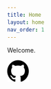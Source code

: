 ```yaml
---
title: Home
layout: home
nav_order: 1
---
```

Welcome.

[![GitHub](/assets/images/github.png)](https://github.com/aloaiyo)
